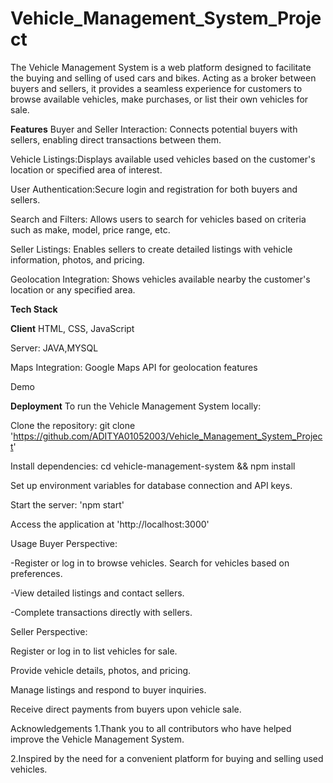 # Vehicle_Management_System_Project

The Vehicle Management System is a web platform designed to facilitate the buying and selling of used cars and bikes. Acting as a broker between buyers and sellers, it provides a seamless experience for customers to browse available vehicles, make purchases, or list their own vehicles for sale.

**Features**
Buyer and Seller Interaction: Connects potential buyers with sellers, enabling direct transactions between them.

Vehicle Listings:Displays available used vehicles based on the customer's location or specified area of interest.

User Authentication:Secure login and registration for both buyers and sellers.

Search and Filters: Allows users to search for vehicles based on criteria such as make, model, price range, etc.

Seller Listings: Enables sellers to create detailed listings with vehicle information, photos, and pricing.

Geolocation Integration: Shows vehicles available nearby the customer's location or any specified area.

****Tech Stack****

**Client** HTML, CSS, JavaScript

Server: JAVA,MYSQL

Maps Integration: Google Maps API for geolocation features

Demo

****Deployment****
To run the Vehicle Management System locally:

Clone the repository: git clone 'https://github.com/ADITYA01052003/Vehicle_Management_System_Project'

Install dependencies: cd vehicle-management-system && npm install

Set up environment variables for database connection and API keys.

Start the server: 'npm start'

Access the application at 'http://localhost:3000'

Usage
Buyer Perspective:

-Register or log in to browse vehicles. Search for vehicles based on preferences.

-View detailed listings and contact sellers.

-Complete transactions directly with sellers.

Seller Perspective:

Register or log in to list vehicles for sale.

Provide vehicle details, photos, and pricing.

Manage listings and respond to buyer inquiries.

Receive direct payments from buyers upon vehicle sale.

Acknowledgements
1.Thank you to all contributors who have helped improve the Vehicle Management System.

2.Inspired by the need for a convenient platform for buying and selling used vehicles.
